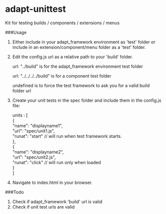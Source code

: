 adapt-unittest
==============
  
Kit for testing builds / components / extensions / menus  
  
###Usage  
  
1. Either include in your adapt_framework environment as 'test' folder or include in an extension/component/menu folder as a 'test' folder.  
  
2. Edit the config.js url as a relative path to your 'build' folder.  
  
	url: "../build"     is for the adapt_framework environment test folder  
  
	url: "../../../../build"   is for a component test folder  
  
	undefined		is to force the test framework to ask you for a valid build folder url  
  
3. Create your unit tests in the spec folder and include them in the config.js file:  
  
	units : [  
		{  
			"name": "displayname1",  
			"url": "spec/unit1.js",  
			"runat": "start" 	// will run when test framework starts.  
		},  
		{  
			"name": "displayname2",  
			"url": "spec/unit2.js",  
			"runat": "click"	// will run only when loaded  
		}  
	]  
  
4. Navigate to index.html in your browser.  
  
  
###Todo  
  
1. Check if adapt_framework 'build' url is valid  
2. Check if unit test urls are valid  